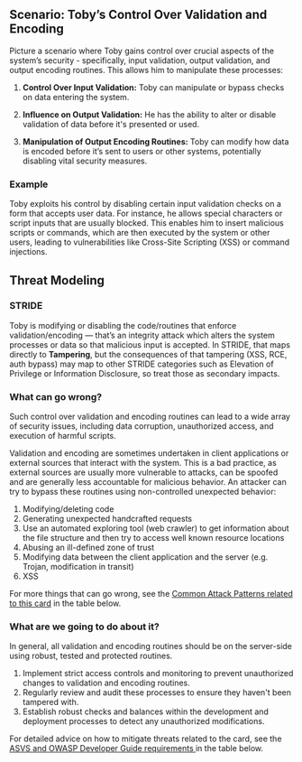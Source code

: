 ## Scenario: Toby’s Control Over Validation and Encoding

Picture a scenario where Toby gains control over crucial aspects of the system’s security - specifically, input validation, output validation, and output encoding routines. This allows him to manipulate these processes:

1. **Control Over Input Validation:** Toby can manipulate or bypass checks on data entering the system.

2. **Influence on Output Validation:** He has the ability to alter or disable validation of data before it's presented or used.

3. **Manipulation of Output Encoding Routines:** Toby can modify how data is encoded before it’s sent to users or other systems, potentially disabling vital security measures.

### Example

Toby exploits his control by disabling certain input validation checks on a form that accepts user data. For instance, he allows special characters or script inputs that are usually blocked. This enables him to insert malicious scripts or commands, which are then executed by the system or other users, leading to vulnerabilities like Cross-Site Scripting (XSS) or command injections.

## Threat Modeling

### STRIDE

Toby is modifying or disabling the code/routines that enforce validation/encoding — that’s an integrity attack which alters the system processes or data so that malicious input is accepted. In STRIDE, that maps directly to **Tampering**, but the consequences of that tampering (XSS, RCE, auth bypass) may map to other STRIDE categories such as Elevation of Privilege or Information Disclosure, so treat those as secondary impacts.

### What can go wrong?

Such control over validation and encoding routines can lead to a wide array of security issues, including data corruption, unauthorized access, and execution of harmful scripts.

Validation and encoding are sometimes undertaken in client applications or external sources that interact with the system. This is a bad practice, as external sources are usually more vulnerable to attacks, can be spoofed and are generally less accountable for malicious behavior. An attacker can try to bypass these routines using non-controlled unexpected behavior:

1. Modifying/deleting code
2. Generating unexpected handcrafted requests
3. Use an automated exploring tool (web crawler) to get information about the file structure and then try to access well known resource locations
4. Abusing an ill-defined zone of trust
5. Modifying data between the client application and the server (e.g. Trojan, modification in transit)
6. XSS

For more things that can go wrong, see the [Common Attack Patterns related to this card](#mapping 'Common Attack Patterns related to this card [internal]') in the table below.

### What are we going to do about it?

In general, all validation and encoding routines should be on the server-side using robust, tested and protected routines.

1. Implement strict access controls and monitoring to prevent unauthorized changes to validation and encoding routines.
2. Regularly review and audit these processes to ensure they haven't been tampered with.
3. Establish robust checks and balances within the development and deployment processes to detect any unauthorized modifications.

For detailed advice on how to mitigate threats related to the card, see the [ASVS and OWASP Developer Guide requirements ](#mapping 'ASVS and OWASP Developer Guide requirements [internal]') in the table below.
